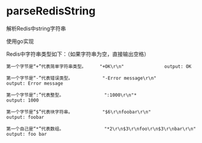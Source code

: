 # parseRedisString
解析Redis中string字符串

使用go实现

Redis中字符串类型如下：（如果字符串为空，直接输出空格）

    第一个字节是“+”代表简单字符串类型。     "+OK\r\n"  				output: OK

    第一个字节是“-”代表错误类型。           "-Error message\r\n" 			output: Error message

    第一个字节是“:”代表整型。               ":1000\r\n"*   				output: 1000

    第一个字节是“$”代表块字符串。           "$6\r\nfoobar\r\n"			output: foobar

    第一个自己是“*”代表数组。               "*2\r\n$3\r\nfoo\r\n$3\r\nbar\r\n"	output: foo bar
